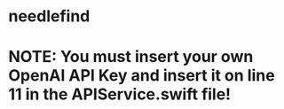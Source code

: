 # needlefind
# NOTE: You must insert your own OpenAI API Key and insert it on line 11 in the APIService.swift file!
